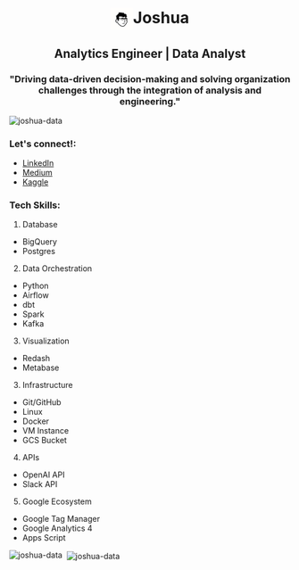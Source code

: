 <h1 align="center">
    <img align="center" src="/images/joshua.png" alt="joshuajsk" height="40" width="40" />Joshua
</h1>
<h2 align="center">
    Analytics Engineer | Data Analyst
</h2>
<h3 align="center">
    "Driving data-driven decision-making and solving organization challenges through the integration of analysis and engineering."
</h3>

<p align="left">
    <img 
        src="https://komarev.com/ghpvc/?username=joshua-data&label=Profile%20views&color=0e75b6&style=flat"
        alt="joshua-data" 
    />
</p>

<h3 align="left">
    Let's connect!:
</h3>

<p align="left">

- [LinkedIn](https://linkedin.com/in/joshuajsk)
- [Medium](https://joshua-data.medium.com)
- [Kaggle](https://kaggle.com/joshuajsk)

</p>

<h3 align="left">
    Tech Skills:
</h3>

<p align="left">

1. Database
- BigQuery
- Postgres

2. Data Orchestration
- Python
- Airflow
- dbt
- Spark
- Kafka

3. Visualization
- Redash
- Metabase

3. Infrastructure
- Git/GitHub
- Linux
- Docker
- VM Instance
- GCS Bucket

4. APIs
- OpenAI API
- Slack API

5. Google Ecosystem
- Google Tag Manager
- Google Analytics 4
- Apps Script

</p>

<p>
    <img align="left" 
        src="https://github-readme-stats.vercel.app/api/top-langs?username=joshua-data&show_icons=true&locale=en&layout=compact" 
        alt="joshua-data" 
    />
</p>

<p>&nbsp;
    <img align="center" 
        src="https://github-readme-stats.vercel.app/api?username=joshua-data&show_icons=true&locale=en" 
        alt="joshua-data" 
    />
</p>